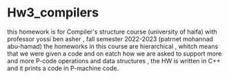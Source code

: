 # Hw3_compilers
this homework is for Compiler's structure course (university of haifa) with professor yossi ben asher , fall semester 2022-2023 (patrnet mohannad abu-hamad)
the homeworks in this course are hierarchical , whitch means that we were given a code and on eatch how we are asked to support more and more P-code operations and data structures , the HW is written in C++ and it prints a code in P-machine code.  
